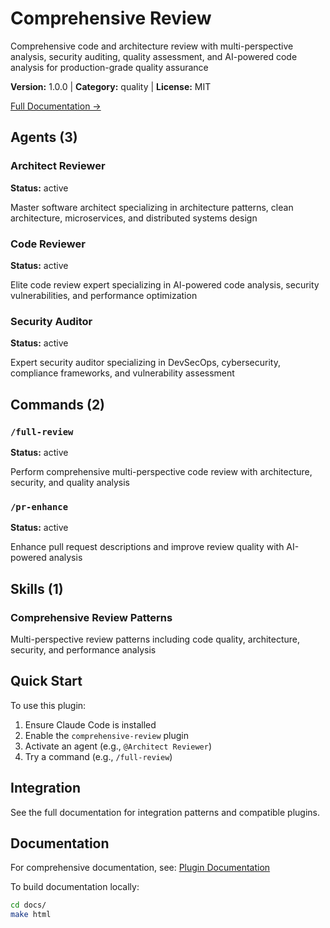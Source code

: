 # Comprehensive Review

Comprehensive code and architecture review with multi-perspective analysis, security auditing, quality assessment, and AI-powered code analysis for production-grade quality assurance

**Version:** 1.0.0 | **Category:** quality | **License:** MIT

[Full Documentation →](https://docs.example.com/plugins/comprehensive-review.html)

## Agents (3)

### Architect Reviewer

**Status:** active

Master software architect specializing in architecture patterns, clean architecture, microservices, and distributed systems design

### Code Reviewer

**Status:** active

Elite code review expert specializing in AI-powered code analysis, security vulnerabilities, and performance optimization

### Security Auditor

**Status:** active

Expert security auditor specializing in DevSecOps, cybersecurity, compliance frameworks, and vulnerability assessment

## Commands (2)

### `/full-review`

**Status:** active

Perform comprehensive multi-perspective code review with architecture, security, and quality analysis

### `/pr-enhance`

**Status:** active

Enhance pull request descriptions and improve review quality with AI-powered analysis

## Skills (1)

### Comprehensive Review Patterns

Multi-perspective review patterns including code quality, architecture, security, and performance analysis

## Quick Start

To use this plugin:

1. Ensure Claude Code is installed
2. Enable the `comprehensive-review` plugin
3. Activate an agent (e.g., `@Architect Reviewer`)
4. Try a command (e.g., `/full-review`)

## Integration

See the full documentation for integration patterns and compatible plugins.

## Documentation

For comprehensive documentation, see: [Plugin Documentation](https://docs.example.com/plugins/comprehensive-review.html)

To build documentation locally:

```bash
cd docs/
make html
```

